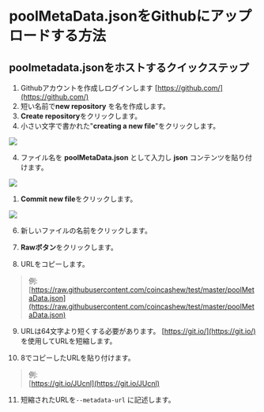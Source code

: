# poolMetaData.jsonをGithubにアップロードする方法

## poolmetadata.jsonをホストするクイックステップ

1. Githubアカウントを作成しログインします [https://github.com/](https://github.com/)
2. 短い名前で**new repository** を名を作成します。
3. **Create repository**をクリックします。
3. 小さい文字で書かれた"**creating a new file**"をクリックします。

![](coincashew/.gitbook/assets/git1.png../.gitbook\assets\git1.png)

4. ファイル名を **poolMetaData.json** として入力し **json** コンテンツを貼り付けます。

![](coincashew/.gitbook/assets/git2.png../.gitbook\assets\git2.png)

1. **Commit new file**をクリックします。

![](coincashew/.gitbook/assets/git3.png../.gitbook\assets\git3.png)

6. 新しいファイルの名前をクリックします。

7. **Rawボタン**をクリックします。

8. URLをコピーします。

> 例: [https://raw.githubusercontent.com/coincashew/test/master/poolMetaData.json](https://raw.githubusercontent.com/coincashew/test/master/poolMetaData.json)

9. URLは64文字より短くする必要があります。 [https://git.io/](https://git.io/) を使用してURLを短縮します。

10. 8でコピーしたURLを貼り付けます。

> 例:  
> [https://git.io/JUcnl](https://git.io/JUcnl)

11.  短縮されたURLを`--metadata-url` に記述します。

